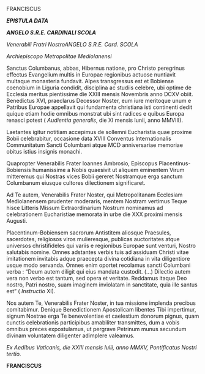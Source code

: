 FRANCISCUS

***EPISTULA DATA***

***ANGELO S.R.E. CARDINALI SCOLA***

*Venerabili Fratri NostroANGELO S.R.E. Card. SCOLA*

*Archiepiscopo Metropolitae Mediolanensi*

Sanctus Columbanus, abbas, Hibernus natione, pro Christo peregrinus effectus Evangelium multis in Europae regionibus actuose nuntiavit multaque monasteria fundavit. Alpes transgressus est et Bobiense coenobium in Liguria condidit, disciplina ac studiis celebre, ubi optime de Ecclesia meritus pientissime die XXIII mensis Novembris anno DCXV obiit. Benedictus XVI, praeclarus Decessor Noster, eum iure meritoque unum e Patribus Europae appellavit qui fundamenta christiana isti continenti dedit quique etiam hodie omnibus monstrat ubi sint radices e quibus Europa renasci potest ( *Audientia generalis*, die XI mensis Iunii, anno MMVIII).

Laetantes igitur notitiam accepimus de sollemni Eucharistia quae proxime Bobii celebrabitur, occasione data XVIII Conventus Internationalis Communitatum Sancti Columbani atque MCD anniversariae memoriae obitus istius insignis monachi.

Quapropter Venerabilis Frater Ioannes Ambrosio, Episcopus Placentinus-Bobiensis humanissime a Nobis quaesivit ut aliquem eminentem Virum mitteremus qui Nostras vices Bobii gereret Nostramque erga sanctum Columbanum eiusque cultores dilectionem significaret.

Ad Te autem, Venerabilis Frater Noster, qui Metropolitanam Ecclesiam Mediolanensem prudenter moderaris, mentem Nostram vertimus Teque hisce Litteris Missum Extraordinarium Nostrum nominamus ad celebrationem Eucharistiae memorata in urbe die XXX proximi mensis Augusti.

Placentinum-Bobiensem sacrorum Antistitem aliosque Praesules, sacerdotes, religiosos viros mulieresque, publicas auctoritates atque universos christifideles qui variis e regionibus Europae sunt venturi, Nostro salutabis nomine. Omnes adstantes verbis tuis ad assiduam Christi vitae imitationem invitabis adque praecepta divina cotidiana in vita diligentiore usque modo servanda. Omnes enim oportet recolamus sancti Columbani verba : “Deum autem diligit qui eius mandata custodit. (...) Dilectio autem vera non verbo est tantum, sed opera et veritate. Reddamus itaque Deo nostro, Patri nostro, suam imaginem inviolatam in sanctitate, quia ille santus est” ( *Instructio* XI).

Nos autem Te, Venerabilis Frater Noster, in tua missione implenda precibus comitabimur. Denique Benedictionem Apostolicam libentes Tibi impertimur, signum Nostrae erga Te benevolentiae et caelestium donorum pignus, quam cunctis celebrationis participibus amabiliter transmittes, dum a vobis omnibus preces expostulamus, ut pergrave Petrinum munus secundum divinam voluntatem diligenter adimplere valeamus.

*Ex Aedibus Vaticanis, die XXIII mensis Iulii, anno MMXV, Pontificatus Nostri tertio.*

**FRANCISCUS**